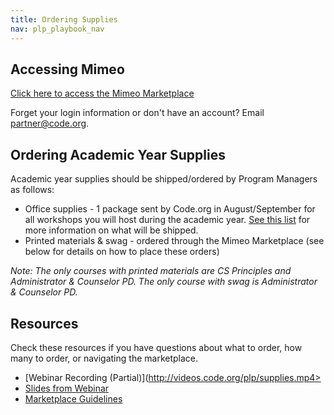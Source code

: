 ```yaml
---
title: Ordering Supplies
nav: plp_playbook_nav
---
```


<a id="top"></a>

## Accessing Mimeo

[Click here to access the Mimeo Marketplace](https://marketplace.mimeo.com/codeorgworkshop)

Forget your login information or don't have an account? Email partner@code.org.

## Ordering Academic Year Supplies
Academic year supplies should be shipped/ordered by Program Managers as follows:

- Office supplies - 1 package sent by Code.org in August/September for all workshops you will host during the academic year. [See this list](https://docs.google.com/document/d/1O4NBCeL5M_waCiz-FFfUmnd2FlK0yJxckgrVufjhHJc/edit) for more information on what will be shipped.
- Printed materials & swag - ordered through the Mimeo Marketplace (see below for details on how to place these orders)

*Note: The only courses with printed materials are CS Principles and Administrator & Counselor PD. The only course with swag is Administrator & Counselor PD.*



## Resources 

Check these resources if you have questions about what to order, how many to order, or navigating the marketplace.


- [Webinar Recording (Partial)](http://videos.code.org/plp/supplies.mp4>
- [Slides from Webinar](https://docs.google.com/presentation/d/1AtMDfpUClPUSa9Jz2nu27cXPELhGjc6UQY96j0Q43cc/edit#slide=id.gb846b8ce1_0_5)<br/>
- [Marketplace Guidelines](https://docs.google.com/document/d/1yFyDAWesYQGxSaQQpI06leuLxvhXEa8HOCKEpAkG-JI/edit)<br/>



